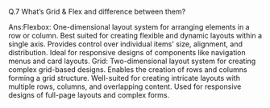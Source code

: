 Q.7 What’s Grid & Flex and difference between them?

Ans:Flexbox:  One-dimensional layout system for arranging elements in a row or column.
              Best suited for creating flexible and dynamic layouts within a single axis.
              Provides control over individual items' size, alignment, and distribution.
              Ideal for responsive designs of components like navigation menus and card layouts.
Grid:         Two-dimensional layout system for creating complex grid-based designs.
              Enables the creation of rows and columns forming a grid structure.
              Well-suited for creating intricate layouts with multiple rows, columns, and overlapping content.
              Used for responsive designs of full-page layouts and complex forms.






